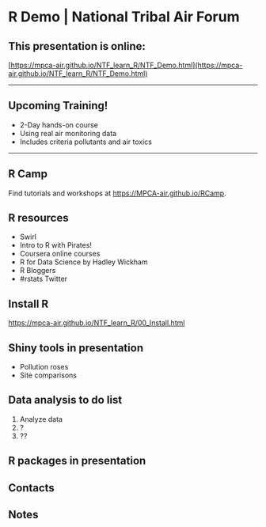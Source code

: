 # R Demo | National Tribal Air Forum

## This presentation is online:

[https://mpca-air.github.io/NTF_learn_R/NTF_Demo.html](https://mpca-air.github.io/NTF_learn_R/NTF_Demo.html)

---

## Upcoming Training!

- 2-Day hands-on course
- Using real air monitoring data
- Includes criteria pollutants and air toxics

---

## R Camp

Find tutorials and workshops at https://MPCA-air.github.io/RCamp.


## R resources

- Swirl
- Intro to R with Pirates!
- Coursera online courses
- R for Data Science by Hadley Wickham
- R Bloggers
- #rstats Twitter


## Install R

https://mpca-air.github.io/NTF_learn_R/00_Install.html



## Shiny tools in presentation

- Pollution roses
- Site comparisons


## Data analysis to do list

1. Analyze data
1. ?
1. ??


## R packages in presentation


## Contacts


## Notes
